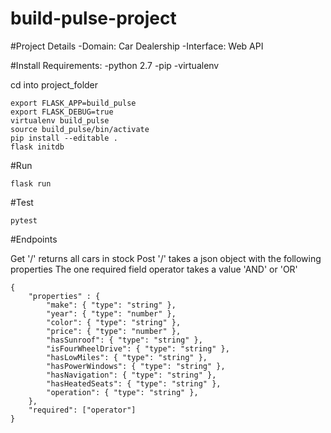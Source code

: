 # build-pulse-project

#Project Details
  -Domain: Car Dealership
  -Interface: Web API

#Install
Requirements:
  -python 2.7
  -pip
  -virtualenv

cd into project_folder

```
export FLASK_APP=build_pulse
export FLASK_DEBUG=true
virtualenv build_pulse
source build_pulse/bin/activate
pip install --editable .
flask initdb
```

#Run
```
flask run
```

#Test
```
pytest
```

#Endpoints

Get '/' returns all cars in stock
Post '/' takes a json object with the following properties
The one required field operator takes a value 'AND' or 'OR'
```
{
    "properties" : {
        "make": { "type": "string" },
        "year": { "type": "number" },
        "color": { "type": "string" },
        "price": { "type": "number" },
        "hasSunroof": { "type": "string" },
        "isFourWheelDrive": { "type": "string" },
        "hasLowMiles": { "type": "string" },
        "hasPowerWindows": { "type": "string" },
        "hasNavigation": { "type": "string" },
        "hasHeatedSeats": { "type": "string" },
        "operation": { "type": "string" },
    },
    "required": ["operator"]
}
```

